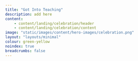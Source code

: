 ```yaml
---
title: "Got Into Teaching"
description: add here
content:
    - content/landing/celebration/header
    - content/landing/celebration/content
image: "static/images/content/hero-images/celebration.png"
layout: "layouts/minimal"
colour: green-yellow
noindex: true
breadcrumbs: false
---
```

